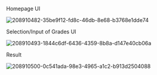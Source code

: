 
Homepage UI

![208910482-35be9f12-fd8c-46db-8e68-b3768e1dde74](https://user-images.githubusercontent.com/104047170/231699187-7598e6f7-da27-4419-befa-c82b6cef5bd1.jpg)



Selection/Input of Grades UI

![208910493-1844c6df-6436-4359-8b8a-d147e40cb06a](https://user-images.githubusercontent.com/104047170/231699424-59cae4f4-8c8e-4a6a-a8dd-53844d3338cf.jpg)


Result

![208910500-0c541ada-98e3-4965-a1c2-b913d2504088](https://user-images.githubusercontent.com/104047170/231699804-7fce01cc-8e90-4995-b303-8e9e6f4dd2b1.jpg)
